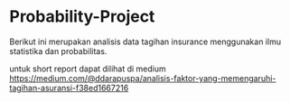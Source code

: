 # Probability-Project

Berikut ini merupakan analisis data tagihan insurance menggunakan ilmu statistika dan probabilitas.

untuk short report dapat dilihat di medium
https://medium.com/@ddarapuspa/analisis-faktor-yang-memengaruhi-tagihan-asuransi-f38ed1667216


